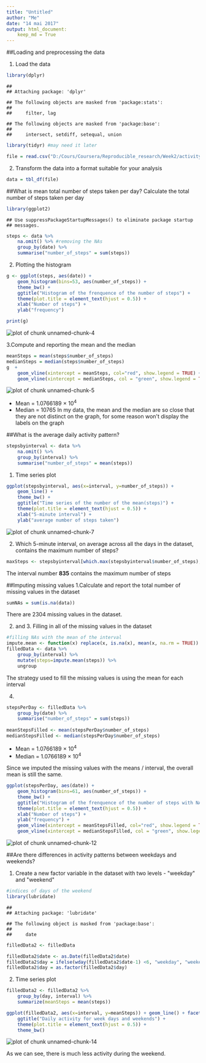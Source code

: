 ```yaml
---
title: "Untitled"
author: "Me"
date: "14 mai 2017"
output: html_document:
    keep_md = True
---
```

##Loading and preprocessing the data
1. Load the data

```r
library(dplyr)
```

```
## 
## Attaching package: 'dplyr'
```

```
## The following objects are masked from 'package:stats':
## 
##     filter, lag
```

```
## The following objects are masked from 'package:base':
## 
##     intersect, setdiff, setequal, union
```

```r
library(tidyr) #may need it later

file = read.csv("D:/Cours/Coursera/Reproducible_research/Week2/activity.csv")
```
2. Transform the data into a format suitable for your analysis

```r
data = tbl_df(file)
```


##What is mean total number of steps taken per day?
Calculate the total number of steps taken per day

```r
library(ggplot2)
```

```
## Use suppressPackageStartupMessages() to eliminate package startup
## messages.
```

```r
steps <- data %>% 
    na.omit() %>% #removing the NAs
    group_by(date) %>%
    summarise("number_of_steps" = sum(steps))
```

2. Plotting the histogram

```r
g <- ggplot(steps, aes(date)) + 
    geom_histogram(bins=53, aes(number_of_steps)) + 
    theme_bw() +
    ggtitle("Histogram of the frenquence of the number of steps") + 
    theme(plot.title = element_text(hjust = 0.5)) +
    xlab("Number of steps") + 
    ylab("frequency")

print(g)
```

![plot of chunk unnamed-chunk-4](figure/unnamed-chunk-4-1.png)

3.Compute and reporting the mean and the median

```r
meanSteps = mean(steps$number_of_steps)
medianSteps = median(steps$number_of_steps)
g  +
    geom_vline(xintercept = meanSteps, col="red", show.legend = TRUE) +
    geom_vline(xintercept = medianSteps, col = "green", show.legend = TRUE) 
```

![plot of chunk unnamed-chunk-5](figure/unnamed-chunk-5-1.png)

* Mean = 1.0766189 &times; 10<sup>4</sup>
* Median = 10765
In my data, the mean and the median are so close that they are not distinct on the graph, for some reason won't display the labels on the graph

##What is the average daily activity pattern?

```r
stepsbyinterval <- data %>%
    na.omit() %>%
    group_by(interval) %>%
    summarise("number_of_steps" = mean(steps))
```

1. Time series plot

```r
ggplot(stepsbyinterval, aes(x=interval, y=number_of_steps)) +
    geom_line() +
    theme_bw() + 
    ggtitle("Time series of the number of the mean(steps)") + 
    theme(plot.title = element_text(hjust = 0.5)) +
    xlab("5-minute interval") +
    ylab("average number of steps taken") 
```

![plot of chunk unnamed-chunk-7](figure/unnamed-chunk-7-1.png)

2. Which 5-minute interval, on average across all the days in the dataset, contains the maximum number of steps?

```r
maxSteps <- stepsbyinterval[which.max(stepsbyinterval$number_of_steps), 1]
```
The interval number **835** contains the maximum number of steps


##Imputing missing values
1.Calculate and report the total number of missing values in the dataset

```r
sumNAs = sum(is.na(data))
```
There are 2304 missing values in the dataset.

2. and 3. Filling in all of the missing values in the dataset

```r
#filling NAs with the mean of the interval
impute.mean <- function(x) replace(x, is.na(x), mean(x, na.rm = TRUE))
filledData <- data %>%
    group_by(interval) %>%
    mutate(steps=impute.mean(steps)) %>%
    ungroup
```
The strategy used to fill the missing values is using the mean for each interval


4.

```r
stepsPerDay <- filledData %>%
    group_by(date) %>%
    summarise("number_of_steps" = sum(steps))
    
meanStepsFilled <- mean(stepsPerDay$number_of_steps)
medianStepsFilled <- median(stepsPerDay$number_of_steps)
```
* Mean = 1.0766189 &times; 10<sup>4</sup>
* Median = 1.0766189 &times; 10<sup>4</sup>

Since we imputed the missing values with the means / interval, the overall mean is still the same.


```r
ggplot(stepsPerDay, aes(date)) + 
    geom_histogram(bins=61, aes(number_of_steps)) + 
    theme_bw() +
    ggtitle("Histogram of the frenquence of the number of steps with NA imputed") + 
    theme(plot.title = element_text(hjust = 0.5)) +
    xlab("Number of steps") + 
    ylab("frequency") +
    geom_vline(xintercept = meanStepsFilled, col="red", show.legend = TRUE) +
    geom_vline(xintercept = medianStepsFilled, col = "green", show.legend = TRUE) 
```

![plot of chunk unnamed-chunk-12](figure/unnamed-chunk-12-1.png)


##Are there differences in activity patterns between weekdays and weekends?

1. Create a new factor variable in the dataset with two levels - "weekday" and "weekend"

```r
#indices of days of the weekend
library(lubridate)
```

```
## 
## Attaching package: 'lubridate'
```

```
## The following object is masked from 'package:base':
## 
##     date
```

```r
filledData2 <- filledData

filledData2$date <- as.Date(filledData2$date) 
filledData2$day = ifelse(wday(filledData2$date-1) <6, "weekday", "weekend")
filledData2$day = as.factor(filledData2$day)
```
2. Time series plot

```r
filledData2 <- filledData2 %>%
    group_by(day, interval) %>%
    summarize(meanSteps = mean(steps))

ggplot(filledData2, aes(x=interval, y=meanSteps)) + geom_line() + facet_grid(day ~.) + ylab("Average number of steps") +
    ggtitle("Daily activity for week days and weekends") + 
    theme(plot.title = element_text(hjust = 0.5)) + 
    theme_bw()
```

![plot of chunk unnamed-chunk-14](figure/unnamed-chunk-14-1.png)

As we can see, there is much less activity during the weekend.
